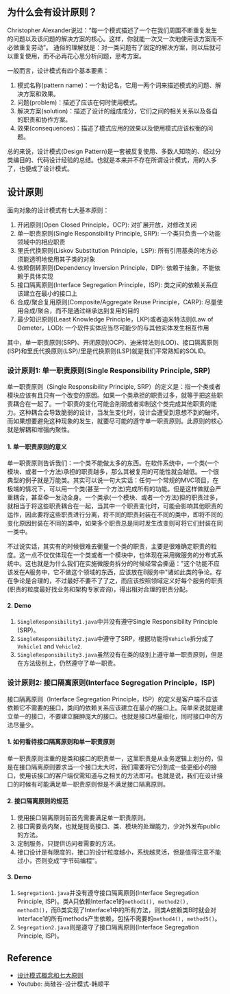 ## 为什么会有设计原则？
Christopher Alexander说过：“每一个模式描述了一个在我们周围不断重复发生的问题以及该问题的解决方案的核心。这样，你就能一次又一次地使用该方案而不必做重复劳动”。
通俗的理解就是：对一类问题有了固定的解决方案，则以后就可以重复使用，而不必再花心思分析问题，思考方案。

一般而言，设计模式有四个基本要素：
1. 模式名称(pattern name)：一个助记名，它用一两个词来描述模式的问题、解决方案和效果。
2. 问题(problem)：描述了应该在何时使用模式。
3. 解决方案(solution)：描述了设计的组成成分，它们之间的相关关系以及各自的职责和协作方案。
4. 效果(consequences)：描述了模式应用的效果以及使用模式应该权衡的问题。

总的来说，设计模式(Design Pattern)是一套被反复使用、多数人知晓的、经过分类编目的、代码设计经验的总结。也就是本来并不存在所谓设计模式，用的人多了，也便成了设计模式。

## 设计原则
面向对象的设计模式有七大基本原则：

1. 开闭原则(Open Closed Principle，OCP): 对扩展开放，对修改关闭
2. 单一职责原则(Single Responsibility Principle, SRP): 一个类只负责一个功能领域中的相应职责
3. 里氏代换原则(Liskov Substitution Principle，LSP): 所有引用基类的地方必须能透明地使用其子类的对象
4. 依赖倒转原则(Dependency Inversion Principle，DIP): 依赖于抽象，不能依赖于具体实现
5. 接口隔离原则(Interface Segregation Principle，ISP): 类之间的依赖关系应该建立在最小的接口上
6. 合成/聚合复用原则(Composite/Aggregate Reuse Principle，CARP): 尽量使用合成/聚合，而不是通过继承达到复用的目的
7. 最少知识原则(Least Knowledge Principle，LKP)或者迪米特法则(Law of  Demeter，LOD): 一个软件实体应当尽可能少的与其他实体发生相互作用

其中，单一职责原则(SRP)、开闭原则(OCP)、迪米特法则(LOD)、接口隔离原则(ISP)和里氏代换原则(LSP)/里是代换原则(LSP)就是我们平常熟知的SOLID。


### 设计原则1: 单一职责原则(Single Responsibility Principle, SRP)
单一职责原则（Single Responsibility Principle, SRP）的定义是：指一个类或者模块应该有且只有一个改变的原因。如果一个类承担的职责过多，就等于把这些职责耦合在一起了。一个职责的变化可能会削弱或者抑制这个类完成其他职责的能力。这种耦合会导致脆弱的设计，当发生变化时，设计会遭受到意想不到的破坏。而如果想要避免这种现象的发生，就要尽可能的遵守单一职责原则。此原则的核心就是解耦和增强内聚性。

#### 1. 单一职责原则的意义
单一职责原则告诉我们：一个类不能做太多的东西。在软件系统中，一个类(一个模块、或者一个方法)承担的职责越多，那么其被复用的可能性就会越低。一个很典型的例子就是万能类。其实可以说一句大实话：任何一个常规的MVC项目，在极端的情况下，可以用一个类(甚至一个方法)完成所有的功能。但是这样做就会严重耦合，甚至牵一发动全身。一个类承(一个模块、或者一个方法)担的职责过多，就相当于将这些职责耦合在一起，当其中一个职责变化时，可能会影响其他职责的运作，因此要将这些职责进行分离，将不同的职责封装在不同的类中，即将不同的变化原因封装在不同的类中，如果多个职责总是同时发生改变则可将它们封装在同一类中。

不过说实话，其实有的时候很难去衡量一个类的职责，主要是很难确定职责的粒度。这一点不仅仅体现在一个类或者一个模块中，也体现在采用微服务的分布式系统中。这也就是为什么我们在实施微服务拆分的时候经常会撕逼："这个功能不应该发在A服务中，它不做这个领域的东西，应该放在B服务中"诸如此类的争论。存在争论是合理的，不过最好不要不了了之，而应该按照领域定义好每个服务的职责(职责的粒度最好找业务和架构专家咨询)，得出相对合理的职责分配。

#### 2. Demo
1. `SingleResponsibility1.java`中并没有遵守Single Responsibility Principle (SRP)。
2. `SingleResponsibility2.java`中遵守了SRP，根据功能将`Vehicle`拆分成了`Vehicle1` and `Vehicle2`.
3. `SingleResponsibility3.java`虽然没有在类的级别上遵守单一职责原则，但是在方法级别上，仍然遵守了单一职责。


### 设计原则2: 接口隔离原则(Interface Segregation Principle，ISP)
接口隔离原则（Interface Segregation Principle，ISP）的定义是客户端不应该依赖它不需要的接口，类间的依赖关系应该建立在最小的接口上。简单来说就是建立单一的接口，不要建立臃肿庞大的接口。也就是接口尽量细化，同时接口中的方法尽量少。

#### 1. 如何看待接口隔离原则和单一职责原则
单一职责原则注重的是类和接口的职责单一，这里职责是从业务逻辑上划分的，但是在接口隔离原则要求当一个接口太大时，我们需要将它分割成一些更细小的接口，使用该接口的客户端仅需知道与之相关的方法即可。也就是说，我们在设计接口的时候有可能满足单一职责原则但是不满足接口隔离原则。

#### 2. 接口隔离原则的规范
1. 使用接口隔离原则前首先需要满足单一职责原则。 
2. 接口需要高内聚，也就是提高接口、类、模块的处理能力，少对外发布public的方法。 
3. 定制服务，只提供访问者需要的方法。 
4. 接口设计是有限度的，接口的设计粒度越小，系统越灵活，但是值得注意不能过小，否则变成"字节码编程"。

#### 3. Demo
1. `Segregation1.java`并没有遵守接口隔离原则(Interface Segregation Principle, ISP)。类A只依赖Interface1的`method1(), method2(), method3()`，而B类实现了Interface1中的所有方法，则类A依赖类B时就会对Interface1的所有methods产生依赖，包括不需要的`method4(), method5()`。
2. `Segregation2.java`则是遵守了接口隔离原则(Interface Segregation Principle, ISP)。


## Reference
* [设计模式概念和七大原则](https://cloud.tencent.com/developer/article/1650116)
* Youtube: 尚硅谷-设计模式-韩顺平